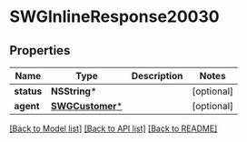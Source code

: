 # SWGInlineResponse20030

## Properties
Name | Type | Description | Notes
------------ | ------------- | ------------- | -------------
**status** | **NSString*** |  | [optional] 
**agent** | [**SWGCustomer***](SWGCustomer.md) |  | [optional] 

[[Back to Model list]](../README.md#documentation-for-models) [[Back to API list]](../README.md#documentation-for-api-endpoints) [[Back to README]](../README.md)


